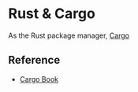 # Rust & Cargo

As the Rust package manager, [Cargo](https://doc.rust-lang.org/cargo/)


## Reference

- [Cargo Book](https://doc.rust-lang.org/cargo/)
